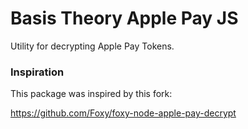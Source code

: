 # Basis Theory Apple Pay JS

Utility for decrypting Apple Pay Tokens.


### Inspiration

This package was inspired by this fork:

https://github.com/Foxy/foxy-node-apple-pay-decrypt

